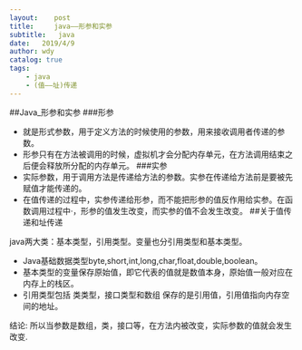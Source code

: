 ```yaml
---
layout:    post
title:     java——形参和实参
subtitle:   java
date:   2019/4/9
author: wdy
catalog: true
tags:
    - java
    - (值——址)传递
---
```


##Java_形参和实参
###形参
- 就是形式参数，用于定义方法的时候使用的参数，用来接收调用者传递的参数。
- 形参只有在方法被调用的时候，虚拟机才会分配内存单元，在方法调用结束之后便会释放所分配的内存单元。
###实参
- 实际参数，用于调用方法是传递给方法的参数。实参在传递给方法前是要被先赋值才能传递的。
- 在值传递的过程中，实参传递给形参，而不能把形参的值反作用给实参。在函数调用过程中·，形参的值发生改变，而实参的值不会发生改变。
##关于值传递和址传递
<tr>java两大类：基本类型，引用类型。变量也分引用类型和基本类型。</tr>

- Java基础数据类型byte,short,int,long,char,float,double,boolean。
- 基本类型的变量保存原始值，即它代表的值就是数值本身，原始值一般对应在内存上的栈区。
- 引用类型包括 类类型，接口类型和数组  保存的是引用值，引用值指向内存空间的地址。

结论: 所以当参数是数组，类，接口等，在方法内被改变，实际参数的值就会发生改变.

